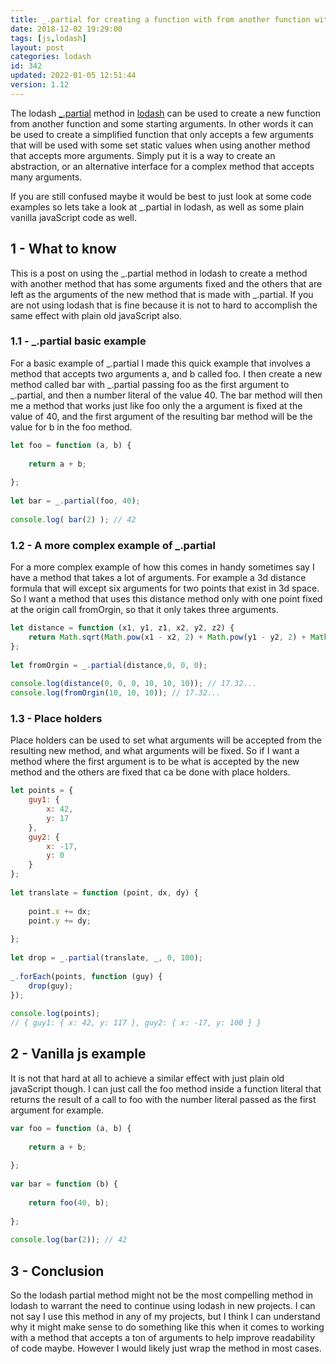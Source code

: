```yaml
---
title: _.partial for creating a function with from another function with some set arguments
date: 2018-12-02 19:29:00
tags: [js,lodash]
layout: post
categories: lodash
id: 342
updated: 2022-01-05 12:51:44
version: 1.12
---
```


The lodash [\_.partial](https://lodash.com/docs/4.17.11#partial) method in [lodash](http://lodash.com/) can be used to create a new function from another function and some starting arguments. In other words it can be used to create a simplified function that only accepts a few arguments that will be used with some set static values when using another method that accepts more arguments. Simply put it is a way to create an abstraction, or an alternative interface for a complex method that accepts many arguments.

If you are still confused maybe it would be best to just look at some code examples so lets take a look at \_.partial in lodash, as well as some plain vanilla javaScript code as well.

<!-- more -->

## 1 - What to know

This is a post on using the \_.partial method in lodash to create a method with another method that has some arguments fixed and the others that are left as the arguments of the new method that is made with \_.partial. If you are not using lodash that is fine because it is not to hard to accomplish the same effect with plain old javaScript also.

### 1.1 - \_.partial basic example

For a basic example of \_.partial I made this quick example that involves a method that accepts two arguments a, and b called foo. I then create a new method called bar with \_.partial passing foo as the first argument to \_.partial, and then a number literal of the value 40. The bar method will then me a method that works just like foo only the a argument is fixed at the value of 40, and the first argument of the resulting bar method will be the value for b in the foo method.


```js
let foo = function (a, b) {
 
    return a + b;
 
};
 
let bar = _.partial(foo, 40);
 
console.log( bar(2) ); // 42
```

### 1.2 - A more complex example of \_.partial

For a more complex example of how this comes in handy sometimes say I have a method that takes a lot of arguments. For example a 3d distance formula that will except six arguments for two points that exist in 3d space. So I want a method that uses this distance method only with one point fixed at the origin call fromOrgin, so that it only takes three arguments.

```js
let distance = function (x1, y1, z1, x2, y2, z2) {
    return Math.sqrt(Math.pow(x1 - x2, 2) + Math.pow(y1 - y2, 2) + Math.pow(z1 - z2, 2))
};
 
let fromOrgin = _.partial(distance,0, 0, 0);
 
console.log(distance(0, 0, 0, 10, 10, 10)); // 17.32...
console.log(fromOrgin(10, 10, 10)); // 17.32...
```

### 1.3 - Place holders

Place holders can be used to set what arguments will be accepted from the resulting new method, and what arguments will be fixed. So if I want a method where the first argument is to be what is accepted by the new method and the others are fixed that ca be done with place holders.

```js
let points = {
    guy1: {
        x: 42,
        y: 17
    },
    guy2: {
        x: -17,
        y: 0
    }
};
 
let translate = function (point, dx, dy) {
 
    point.x += dx;
    point.y += dy;
 
};
 
let drop = _.partial(translate, _, 0, 100);
 
_.forEach(points, function (guy) {
    drop(guy);
});
 
console.log(points);
// { guy1: { x: 42, y: 117 }, guy2: { x: -17, y: 100 } }
```

## 2 - Vanilla js example

It is not that hard at all to achieve a similar effect with just plain old javaScript though. I can just call the foo method inside a function literal that returns the result of a call to foo with the number literal passed as the first argument for example.

```js
var foo = function (a, b) {
 
    return a + b;
 
};
 
var bar = function (b) {
 
    return foo(40, b);
 
};
 
console.log(bar(2)); // 42
```

## 3 - Conclusion

So the lodash partial method might not be the most compelling method in lodash to warrant the need to continue using lodash in new projects. I can not say I use this method in any of my projects, but I think I can understand why it might make sense to do something like this when it comes to working with a method that accepts a ton of arguments to help improve readability of code maybe. However I would likely just wrap the method in most cases.